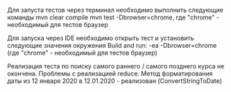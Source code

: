 Для запуста тестов через терминал необходимо выполнить следующие команды 
mvn clear compile
mvn test -Dbrowser=chrome, где "chrome" - необходимый для тестов браузер

Для запуска через IDE необходимо открыть тест и установить следующие значения окружения 
Build and run: -ea -Dbrowser=chrome (где "chrome" - необходимый для тестов браузер)

Реализация теста по поиску самого раннего / самого позднего курса не окончена. Проблемы с реализацией reduce.
Метод форматирования даты из 12 января 2020 в 12.01.2020 - реализован (ConvertStringToDate)
